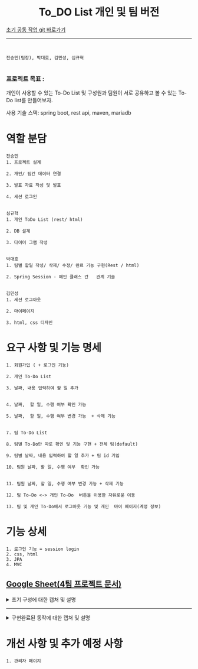 <h1 align="center"> To_DO List 개인 및 팀 버전  </h1>

[초기 공동 작업 git 바로가기](https://github.com/CoffeerLatte/git-4team)


-----------------------------
```


전승민(팀장), 박대호, 김민성, 심규혁


```





### 프로젝트 목표 :

개인이 사용할 수 있는 To-Do List 및 구성원과 팀원이 서로 공유하고 볼 수 있는 To-Do list를 만들어보자.

사용 기술 스택: spring boot, rest api, maven, mariadb

# 역할 분담
```
전승민
1. 프로젝트 설계​

2. 개인/ 팀간 데이터 연결 ​

3. 발표 자료 작성 및 발표 ​

4. 세션 로그인


심규혁
1. 개인 ToDo List (rest/ html)​

2. DB 설계​

3. 다이어 그램 작성


박대호
1. 팀별 할일 작성/ 삭제/ 수정/ 완료 기능 구현(Rest / html) ​

2. Spring Session - 메인 클래스 간   관계 기술


김민성
1. 세션 로그아웃​

2. 마이페이지​

3. html, css 디자인 
```

# 요구 사항 및 기능 명세
```
1. 회원가입 ( + 로그인 기능)                                            ​

2. 개인 To-Do List                                            ​

3. 날짜, 내용 입력하여 할 일 추가                                            ​

4. 날짜,  할 일, 수행 여부 확인 가능 ​

5. 날짜,  할 일, 수행 여부 변경 가능  + 삭제 기능                                             ​

7. 팀 To-Do List​

8. 팀별 To-Do만 따로 확인 및 기능 구현 + 전체 팀(default)​

9. 팀별 날짜, 내용 입력하여 할 일 추가 + 팀 id 기입 ​

10. 팀원 날짜, 할 일, 수행 여부  확인 가능                                        ​

11. 팀원 날짜, 할 일, 수행 여부 변경 가능 + 삭제 기능​

12. 팀 To-Do <-> 개인 To-Do  버튼을 이용한 자유로운 이동​

13. 팀 및 개인 To-Do에서 로그아웃 기능 및 개인  마이 페이지(계정 정보)​
```
# 기능 상세
```
1. 로그인 기능 = session login
2. css, html
3. JPA
4. MVC
```




[Google Sheet(4팀 프로젝트 문서)](https://docs.google.com/spreadsheets/d/1W5FWxfUWDjQPUbMkPeahi3Vn_Bxx6TmZ9QnIumbHlPE/edit?usp=sharing)
------------------------------------------------------------------------------------------------------------------------------------------------------------------
<details>
<summary>초기 구성에 대한 캡처 및 설명</summary>
  
![image](https://github.com/CoffeerLatte/git-4team/assets/125641153/76007f30-4c8a-4c18-9863-cff0406a49d2)

* 기본적인 데이터 입력 및 수정, 제거 기능 구현. todo의 기능 구현


초기 구성 flow

![ToDo_flow](https://github.com/CoffeerLatte/git-4team/assets/80744883/4be876c3-ae46-47e7-8514-f8a812527932)

* todo 사용자 -> 회원가입 유무를 본인이 확인 -> 아이디가 있다면 로그인 -> 개인 Todo List 사용 -> 팀 Todo List 사용 -> 개인 Todo List 사용(자유롭게 이동 가능)
  
> 아이디가 없다면 회원가입
> 
> 팀용 todolist에서의 팀원들 마다 구별법 추후 구상.

![캡처](https://github.com/CoffeerLatte/git-4team/assets/125641153/9225727a-c756-491b-a76a-651649f2b6c6)

* 사용하게 될 기본적인 table 구상.
  
</details>

-----------------------------------------------------------------------------------------------------------------------------------------------------------
<details>

  <summary>구현완료된 동작에 대한 캡쳐 및 설명</summary>
  
  

-----------------------------------------------------------------------------------------------------------------------------------------------------------
session login 완성 및 todo_list와 연동 과정

-> 서로다른 테이블을 join하는 방법으로 원하는 데이터를 가져오려고 했다.

-> 실패 (이유는 새로운 객체를 생성하여 가져오고 있었기 때문)

디버깅
-> joincolumn을 사용하지 않고, 로그인을 하자마자, 로그인하는 파트에서 바로 데이터를 넘겨주는 방식으로 해결.
![tempsnip](https://github.com/CoffeerLatte/git-4team/assets/125641153/40d58adc-6a8d-43a4-a431-5ff388d64dfc)
[해결 캡처]


-----------------------------------------------------------------------------------------------------------------------------------------------------------
session login + TodoList + team_todolist  연동과정


안되었던 부분
![image](https://github.com/CoffeerLatte/git-4team/assets/125641153/3ab1ec85-0ba9-4d6b-bfec-046437a87e81)

team_todolist 수정 과정에서 코드에서 문제는 없었지만, html 에서 JSON 방식으로 넘겨 받는 과정에서 JSON 형식에 맞지 않아 에러 발생
-> html 에서 입력받는 데이터를 JSON 형식으로 전달하여 해결.

-----------------------------------------------------------------------------------------------------------------------------------------------------------

리다이렉션 문제

-> 데이터를 update, insert, delete, complete하고 나서 원하는 페이지로 redirection이 되지 않았음. 계속 메인페이지로 load.

-> resource / template/ teamtodo.html 파일을 수정하여 update, delete, complete는 데이터 이동 동작 후 page를 reload하게 만듬.

-> 결과 : 데이터를 입력 후 입력한 데이터가 현재 html 페이지에 정상 반영됨.

// 로그인
![로그인](https://github.com/beyond-sw-camp/be01-2nd-4Team-TeamToDo/assets/80744883/0b2bda0b-ce83-44b2-bd92-36deb37fabba)

// 회원가입
![회원가입](https://github.com/beyond-sw-camp/be01-2nd-4Team-TeamToDo/assets/80744883/d3a80098-19bd-41f5-89a0-3a105e31b76b)

//비밀번호가 틀렸을 경우
![비밀번호오류](https://github.com/beyond-sw-camp/be01-2nd-4Team-TeamToDo/assets/80744883/b22667c7-908e-4815-bd29-21d400c94d03)

// 다른 회원이 사용중인 닉네임의 경우
![회원가입닉네임](https://github.com/beyond-sw-camp/be01-2nd-4Team-TeamToDo/assets/80744883/43f2d89d-a58a-45b4-9379-e96ad8958fa9)

// 로그인 시 자신만의 개인 todo리스트로 이동
![개인todo메인](https://github.com/beyond-sw-camp/be01-2nd-4Team-TeamToDo/assets/80744883/475a27a6-dfbb-49d0-9845-e380961d56e2)

--------------------------------------------------------------------------------------------------------------------------------------------------------------------------------------------------------------------

팀 할일 페이지 Rest로 구현

// 팀 할일 페이지 팀별 todolist 확인

![image](https://github.com/CoffeerLatte/git-4team/assets/76561901/427b9eaa-5d62-4df3-ba5d-ab9fca2c1cbd) 

// 팀 할일 페이지 팀별 todolist 작성

![insert](https://github.com/CoffeerLatte/git-4team/assets/76561901/5925b9ca-6922-416f-9809-9f85a17dcead) 

//  팀 할일 페이지 팀별 todolist 작성 결과

![insert2](https://github.com/CoffeerLatte/git-4team/assets/76561901/761d32ac-8100-4f29-882e-01dadd2ba5ca) 


//  팀 할일 페이지 팀별 할일 수정 전

![update1](https://github.com/CoffeerLatte/git-4team/assets/76561901/6fd72434-13ac-41be-b46d-66e92c6a4ee7) 

//  팀 할일 페이지 팀별 할일 수정 화면

![update2](https://github.com/CoffeerLatte/git-4team/assets/76561901/f9f135ae-cbd0-4592-88c9-1ac292b4545e) 

//  팀 할일 페이지 팀별 할일 수정 후

![update3](https://github.com/CoffeerLatte/git-4team/assets/76561901/c0c1965f-89fd-4b9e-9dab-a06e60fef495) 


// 팀 할일 페이지 할일 완료 처리

![completed](https://github.com/CoffeerLatte/git-4team/assets/76561901/d9e84329-3f6e-4e97-87e4-bc47ba88f903) 

// 팀 할일 페이지 할일 완료 처리 결과

![completed2](https://github.com/CoffeerLatte/git-4team/assets/76561901/308b8f34-2e20-430d-8c91-dc0a2392f23f) 


// 팀 할일 페이지 할일 삭제 처리

![delete](https://github.com/CoffeerLatte/git-4team/assets/76561901/dd6f656f-1f44-4a29-b20d-359cbadab8a6) 

// 팀 할일 페이지 할일 삭제 처리 결과

![delete2](https://github.com/CoffeerLatte/git-4team/assets/76561901/cd24c320-270e-46e6-996c-de665f71920f) 

--------------------------------------------------------------------------------------------------------------------------------------------------------------------------------------------------------------------

+ 팀 할일 버튼 및 로그아웃 버튼 상호 작용 가능.

// 팀 할일 페이지
![팀todo](https://github.com/beyond-sw-camp/be01-2nd-4Team-TeamToDo/assets/80744883/68d61b07-24eb-46b7-82ff-b8ce2934f956)

// 팀 할일 페이지에서의 todo 삭제 메시지 띄우기
![팀todo삭제](https://github.com/beyond-sw-camp/be01-2nd-4Team-TeamToDo/assets/80744883/431cfe35-3ddc-47ae-bdc9-0597577d4a21)

// 팀 할일 페이지에서 수정 버튼을 눌러서 완수 날짜 및 할일을 수정하는 캡쳐
![팀todo수정](https://github.com/beyond-sw-camp/be01-2nd-4Team-TeamToDo/assets/80744883/3979bdde-d523-4acb-9b14-c5036cfe4f62)

// 팀 할일 페이지에서 방금 수정한 내용이 즉시 반영되는 모습
![팀todo수정완료](https://github.com/beyond-sw-camp/be01-2nd-4Team-TeamToDo/assets/80744883/9b4d4646-8cca-433e-af8b-f773491cf0b6)

// 완료 버튼 정상 동작
![팀todo완료](https://github.com/beyond-sw-camp/be01-2nd-4Team-TeamToDo/assets/80744883/f81cf27f-c676-4c75-91cd-bd0a81117762)

--------------------------------------------------------------------------------------------------------------------------------------------------------------------------------------------------------------------

+ 개인 페이지 todo Rest로 구현

// 개인 페이지에서의 todo 작성
![insert](https://github.com/CoffeerLatte/git-4team/assets/76561901/7e5716f6-620a-4d71-81b0-c0a84ac43a23)


// 개인 페이지에서의 todo 작성 결과

![insert2](https://github.com/CoffeerLatte/git-4team/assets/76561901/4f8c6cf8-91a4-4846-85ed-52c4992158c9)

// 개인 페이지에서의 todo 열람
![get](https://github.com/CoffeerLatte/git-4team/assets/76561901/f7d411bc-e407-4c91-b55d-4e5758989698)

// 개인 페이지에서의 todo 수정
![update](https://github.com/CoffeerLatte/git-4team/assets/76561901/b8f5ff8b-fa2a-45c2-a11a-d3773a49248a)

// 개인 페이지에서의 todo 수정 결과

![update2](https://github.com/CoffeerLatte/git-4team/assets/76561901/d88ac97c-c732-4658-bc4c-b97093476e97)

// 개인 페이지에서의 todo 완료 처리 
![completed](https://github.com/CoffeerLatte/git-4team/assets/76561901/a202e13b-aa3d-4999-874e-910350f9b926)

// 개인 페이지에서의 todo 완료 처리 결과

![completed2](https://github.com/CoffeerLatte/git-4team/assets/76561901/d9824008-8b45-4919-bf26-0e9159f8dd24)

// 개인 페이지에서의 todo 삭제
![delete](https://github.com/CoffeerLatte/git-4team/assets/76561901/83971fb4-e683-426f-9896-a5f1d38f8194)

// 개인 페이지에서의 todo 삭제 결과

![delete2](https://github.com/CoffeerLatte/git-4team/assets/76561901/b58ada6f-181f-4fbe-98e6-74cf0c19d2d9)

--------------------------------------------------------------------------------------------------------------------------------------------------------------------------------------------------------------------

+ 개인 페이지 todo

// 개인 페이지에서의 todo 작성

![개인todo메인](https://github.com/beyond-sw-camp/be01-2nd-4Team-TeamToDo/assets/80744883/36bd0790-9808-48e9-a3dc-614e8b18b842) 

// 버튼 정상 동작

![개인todo완료](https://github.com/beyond-sw-camp/be01-2nd-4Team-TeamToDo/assets/80744883/42232a2b-bfb4-4e71-9b9e-0cd0b20794e8)

// 개인 페이지에서의 수정 정상 기능

![개인todo수정](https://github.com/beyond-sw-camp/be01-2nd-4Team-TeamToDo/assets/80744883/bf50ff9d-821e-497d-8396-97a1bfd92ed2)

// 개인 페이지에서의 데이터 삭제 정상

![개인todo삭제](https://github.com/beyond-sw-camp/be01-2nd-4Team-TeamToDo/assets/80744883/0795dc7c-9818-421b-94bb-7911157888c4)

// maria db 데이터 베이스에 쌓이는 todoentity 정보 (팀)

![image](https://github.com/CoffeerLatte/git-4team/assets/125641153/3777d2c1-dca3-4da4-9037-3c804a17fa43) 

// maria db 데이터 베이스에 쌓이는 todoentity 정보 (개인)

![image](https://github.com/CoffeerLatte/git-4team/assets/125641153/4aaf1122-e8f7-4ef7-97fc-079cbbbe3635) 


// maria db 데이터베이스에 쌓이는 회원가입한 계정 정보

![image](https://github.com/CoffeerLatte/git-4team/assets/125641153/36771c35-b123-4c29-abfb-0fe82e4b50ff) 

</details>



# 개선 사항 및 추가 예정 사항
```
1. 관리자 페이지
```
